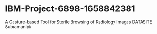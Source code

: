 # IBM-Project-6898-1658842381
A Gesture-based Tool for Sterile Browsing of Radiology Images
DATASITE Subramanipk
